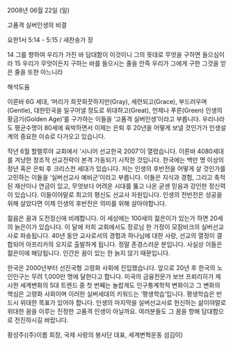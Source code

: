 2008년 06월 22일 (일)

고품격 실버인생의 비결



요한1서 5:14 - 5:15 / 새찬송가  장


14 그를 향하여 우리가 가진 바 담대함이 이것이니 그의 뜻대로 무엇을 구하면 들으심이라 
15 우리가 무엇이든지 구하는 바를 들으시는 줄을 안즉 우리가 그에게 구한 그것을 얻은 줄을 또한 아느니라

해석도움





 이른바 6G 세대, ‘머리가 희끗희끗하지만(Gray), 세련되고(Grace), 부드러우며(Gentle), 대한민국을 일구어낼 정도로 위대하고(Great), 언제나 푸른(Green) 인생의 황금기(Golden Age)’를 구가하는 이들을 ‘고품격 실버인생’이라고 부릅니다. 우리나라도 평균수명이 80세에 육박하면서 이제는 은퇴 후 20년을 어떻게 보낼 것인가가 인생설계의 중요한 이슈로 다가오고 있습니다.   

 작년 6월 할렐루야 교회에서 ‘시니어 선교한국 2007’이 열렸습니다. 이른바 4080세대를 겨냥한 창조적 선교전략이 본격 가동되기 시작한 것입니다. 한국에는 백만 명 이상의 정년 혹은 은퇴 후 크리스천 세대가 있습니다. 저는 인생의 후반전을 어떻게 살 것인가를 고민하는 이들을 ‘실버선교사 예비군’이라고 부릅니다. 이들은 지식과 경험, 그리고 축적된 재산이나 연금이 있고, 무엇보다 어려운 시대를 뚫고 나온 굳센 믿음과 강인한 정신력이 있습니다. 이들이야말로 최고의 평신도 선교사 자원입니다. 인생의 전반전은 성공을 위해 살았다면 이제 인생의 후반전은 의미를 위해 살아야합니다. 

 젊음은 꿈과 도전정신에 비례합니다. 이 세상에는 100세의 젊은이가 있는가 하면 20세의 늙은이가 있습니다. 이 달에 저희 교회에서도 장로님 한 가정이 모잠비크의 실버선교사로 파송됩니다. 40년 동안 교사로서의 경험과 하나님에 대한 사랑, 선교의 열정이 결합되어 아프리카의 오지로 출발하게 됩니다. 정말 존경스러운 분입니다. 사실상 이들은 젊은이에 해당됩니다. 인간은 꿈이 있는 한 늙지 않기 때문입니다. 

 한국은 2000년부터 선진국형 고령화 사회에 진입했습니다. 앞으로 20년 후 한국의 노인인구는 무려 1,000만 명에 달한다고 합니다. 미국의 금융전문가 보브 프뢰리히가 제시한 세계변화의 5대 트렌드 중 첫 번째는 놀랍게도 인구통계학적 변화이고 그 변화의 핵심은 고령화 사회이며 이러한 실버세대의 키워드는 ‘평생학습’입니다. 평생학습은 반드시 위대한 목표가 있어야 합니다. 인생의 마지막을 실버선교사로 헌신하는 삶이야말로 위대한 꿈을 이루는 진정한 고품격 인생이 아닐까요. 여러분들도 그 꿈을 향해 담대함으로 전진하시길 바랍니다.   

황성주((주)이롬 회장, 국제 사랑의 봉사단 대표, 세계변혁운동 섬김이)